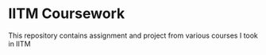# IITM Coursework
This repository contains assignment and project from various courses I took in IITM 
